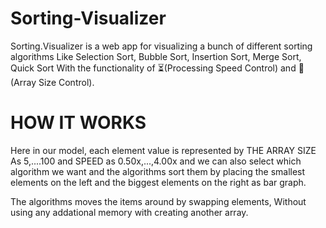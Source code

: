 # Sorting-Visualizer
Sorting.Visualizer is a web app for visualizing a bunch of different sorting algorithms Like Selection Sort, Bubble Sort, Insertion Sort, Merge Sort, Quick Sort With the functionality of ⏳(Processing Speed Control) and 📏(Array Size Control).

# HOW IT WORKS
Here in our model, each element value is represented by THE ARRAY SIZE As 5,....100 and SPEED as 0.50x,...,4.00x and we can also select which algorithm we want and the algorithms sort them by placing the smallest elements on the left and the biggest elements on the right as bar graph.

The algorithms moves the items around by swapping elements, Without using any addational memory with creating another array.
